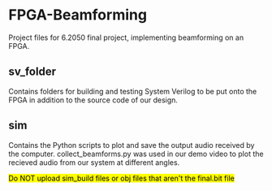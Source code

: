 # FPGA-Beamforming
Project files for 6.2050 final project, implementing beamforming on an FPGA.

## sv_folder
Contains folders for building and testing System Verilog to be put onto the FPGA in addition to the source code of our design.

## sim
Contains the Python scripts to plot and save the output audio received by the computer. collect_beamforms.py was used in our demo video to plot the recieved audio from our system at different angles.

<mark>Do NOT upload sim_build files or obj files that aren't the final.bit file</mark>
